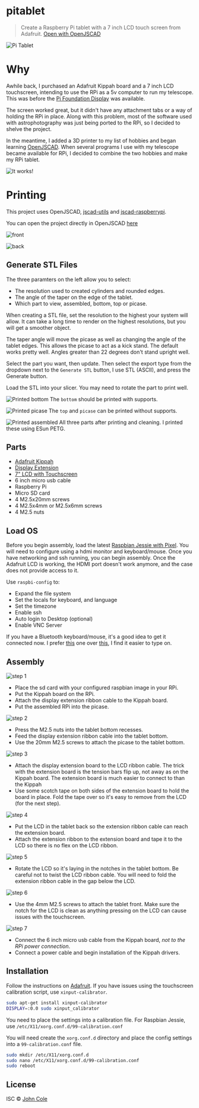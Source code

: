 # pitablet

> Create a Raspberry Pi tablet with a 7 inch LCD touch screen from Adafruit. [Open with OpenJSCAD](http://openjscad.org/#https://raw.githubusercontent.com/johnwebbcole/pitablet/master/dist/pitablet.jscad)

![Pi Tablet](images/hero3.jpg)

# Why

Awhile back, I purchased an Adafruit Kippah board and a 7 inch LCD touchscreen, intending to use the RPi as a 5v computer to run my telescope. This was before the [Pi Foundation Display](https://www.raspberrypi.org/products/raspberry-pi-touch-display/) was available.

The screen worked great, but it didn't have any attachment tabs or a way of holding the RPi in place. Along with this problem, most of the software used with astrophotography was just being ported to the RPi, so I decided to shelve the project.

In the meantime, I added a 3D printer to my list of hobbies and began learning [OpenJSCAD](http://openjscad.org). When several programs I use with my telescope became available for RPi, I decided to combine the two hobbies and make my RPi tablet.

![It works!](images/hero-in-use.jpg)

# Printing

This project uses OpenJSCAD, [jscad-utils](https://github.com/johnwebbcole/jscad-utils) and [jscad-raspberrypi](https://github.com/johnwebbcole/jscad-raspberrypi).

You can open the project directly in OpenJSCAD [here](http://openjscad.org/#https://raw.githubusercontent.com/johnwebbcole/pitablet/master/dist/pitablet.jscad)

![front](images/jscad-assembled-front.jpg)

![back](images/jscad-assembled-back.jpg)

## Generate STL Files

The three paramters on the left allow you to select:

- The resolution used to created cylinders and rounded edges.
- The angle of the taper on the edge of the tablet.
- Which part to view, assembled, bottom, top or picase.

When creating a STL file, set the resolution to the highest your system will allow. It can take a long time to render on the highest resolutions, but you will get a smoother object.

The taper angle will move the picase as well as changing the angle of the tablet edges. This allows the picase to act as a kick stand. The default works pretty well. Angles greater than 22 degrees don't stand upright well.

Select the part you want, then update. Then select the export type from the dropdown next to the `Generate STL` button, I use STL (ASCII), and press the Generate button.

Load the STL into your slicer. You may need to rotate the part to print well.

![Printed bottom](images/bp-back.jpg) The `bottom` should be printed with supports.

![Printed picase](images/bp-picase-flat.jpg) The `top` and `picase` can be printed without supports.

![Printed assembled](images/bp-assembled.jpg) All three parts after printing and cleaning. I printed these using ESun PETG.

## Parts

- [Adafruit Kippah](https://www.adafruit.com/products/2453)
- [Display Extension](https://www.adafruit.com/products/2098)
- [7" LCD with Touchscreen](https://www.adafruit.com/products/2354)
- 6 inch micro usb cable
- Raspberry Pi
- Micro SD card
- 4 M2.5x20mm screws
- 4 M2.5x4mm or M2.5x6mm screws
- 4 M2.5 nuts

## Load OS

Before you begin assembly, load the latest [Raspbian Jessie with Pixel](https://www.raspberrypi.org/downloads/raspbian/). You will need to configure using a hdmi monitor and keyboard/mouse. Once you have networking and ssh running, you can begin assembly. Once the Adafruit LCD is working, the HDMI port doesn't work anymore, and the case does not provide access to it.

Use `raspbi-config` to:

- Expand the file system
- Set the locals for keyboard, and language
- Set the timezone
- Enable ssh
- Auto login to Desktop (optional)
- Enable VNC Server

If you have a Bluetooth keyboard/mouse, it's a good idea to get it connected now. I prefer [this](https://www.amazon.com/gp/product/B015J6TEN8/ref=oh_aui_detailpage_o07_s00?ie=UTF8&psc=1) one over [this](https://www.amazon.com/gp/product/B00EZL1IQA/ref=oh_aui_detailpage_o01_s02?ie=UTF8&psc=1), I find it easier to type on.

## Assembly

![step 1](images/assembly-step1.jpg)

- Place the sd card with your configured raspbian image in your RPi.
- Put the Kippah board on the RPi.
- Attach the display extension ribbon cable to the Kippah board.
- Put the assembled RPi into the picase.

![step 2](images/assembly-step2.jpg)

- Press the M2.5 nuts into the tablet bottom recesses.
- Feed the display extension ribbon cable into the tablet bottom.
- Use the 20mm M2.5 screws to attach the picase to the tablet bottom.

![step 3](images/assembly-step3.jpg)

- Attach the display extension board to the LCD ribbon cable. The trick with the extension board is the tension bars flip up, not away as on the Kippah board. The extension board is much easier to connect to than the Kippah
- Use some scotch tape on both sides of the extension board to hold the board in place. Fold the tape over so it's easy to remove from the LCD (for the next step).

![step 4](images/assembly-step4.jpg)

- Put the LCD in the tablet back so the extension ribbon cable can reach the extension board.
- Attach the extension ribbon to the extension board and tape it to the LCD so there is no flex on the LCD ribbon.

![step 5](images/assembly-step5.jpg)

- Rotate the LCD so it's laying in the notches in the tablet bottom. Be careful not to twist the LCD ribbon cable. You will need to fold the extension ribbon cable in the gap below the LCD.

![step 6](images/assembled-front.jpg)

- Use the 4mm M2.5 screws to attach the tablet front. Make sure the notch for the LCD is clean as anything pressing on the LCD can cause issues with the touchscreen.

![step 7](images/assembled-back.jpg)

- Connect the 6 inch micro usb cable from the Kippah board, _not to the RPi power connection_.
- Connect a power cable and begin installation of the Kippah drivers.

## Installation

Follow the instructions on [Adafruit](https://learn.adafruit.com/adafruit-dpi-display-kippah-ttl-tft). If you have issues using the touchscreen calibration script, use `xinput-calibrator`.

```bash
sudo apt-get install xinput-calibrator
DISPLAY=:0.0 sudo xinput_calibrator
```

You need to place the settings into a calibration file. For Raspbian Jessie, use `/etc/X11/xorg.conf.d/99-calibration.conf`

You will need create the `xorg.conf.d` directory and place the config settings into a `99-calibration.conf` file.

```bash
sudo mkdir /etc/X11/xorg.conf.d
sudo nano /etc/X11/xorg.conf.d/99-calibration.conf
sudo reboot
```

## License

ISC © [John Cole](http://github.com/johnwebbcole)
